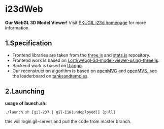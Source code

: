 # i23dWeb

**Our WebGL 3D Model Viewer!**
Visit [PKUGIL i23d homepage](http://162.105.86.237/obj) for more information.

## 1.Specification

* Frontend libraries are taken from the [three.js](https://github.com/mrdoob/three.js/) and [stats.js](https://github.com/mrdoob/stats.js/) repository.
* Frontend work is based on [Lorti/webgl-3d-model-viewer-using-three.js](https://github.com/Lorti/webgl-3d-model-viewer-using-three.js/).
* Backend work is based on [Django](https://github.com/django/django).
* Our reconstruction algorithm is based on [openMVG](https://github.com/openMVG/openMVG) and [openMVS](https://github.com/cdcseacave/openMVS), see the leaderboard on [tanksandtemples](https://www.tanksandtemples.org/leaderboard/).

## 2.Launching

**usage of launch.sh:**

`./launch.sh [gil-237 | gil-116(undeployed)] [pull]`

this will login gil-server and pull the code from master branch.